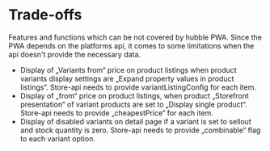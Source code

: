 # Trade-offs

Features and functions which can be not covered by hubble PWA. Since the PWA depends on the platforms api, 
it comes to some limitations when the api doesn't provide the necessary data.

- Display of „Variants from“ price on product listings when product variants display settings are „Expand property values in product listings“. Store-api needs to provide variantListingConfig for each item.
- Display of „from“ price on product listings, when product „Storefront presentation“ of variant products are set to „Display single product“. Store-api needs to provide „cheapestPrice“ for each item.
- Display of disabled variants on detail page if a variant is set to sellout and stock quantity is zero. Store-api needs to provide „combinable“ flag to each variant option.
